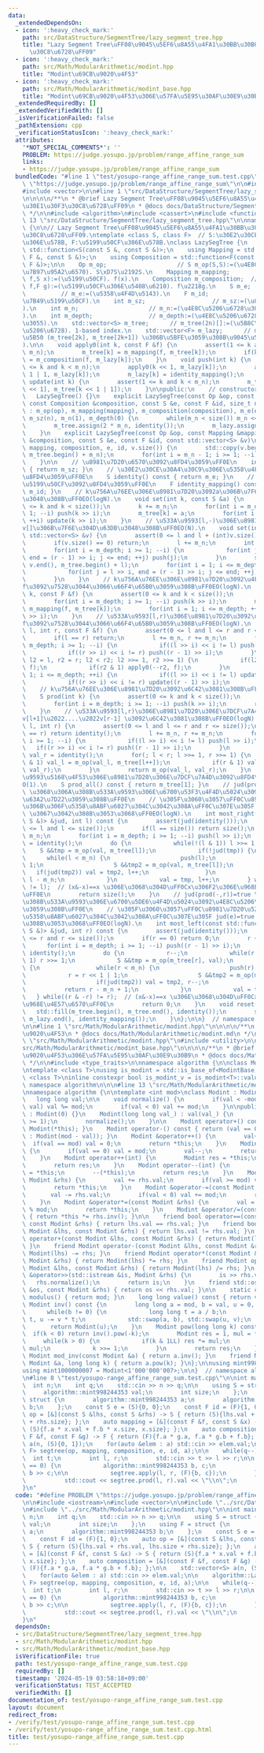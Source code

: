 ```yaml
---
data:
  _extendedDependsOn:
  - icon: ':heavy_check_mark:'
    path: src/DataStructure/SegmentTree/lazy_segment_tree.hpp
    title: "Lazy Segment Tree\uFF08\u9045\u5EF6\u8A55\u4FA1\u30BB\u30B0\u30E1\u30F3\
      \u30C8\u6728\uFF09"
  - icon: ':heavy_check_mark:'
    path: src/Math/ModularArithmetic/modint.hpp
    title: "Modint\u69CB\u9020\u4F53"
  - icon: ':heavy_check_mark:'
    path: src/Math/ModularArithmetic/modint_base.hpp
    title: "Modint\u69CB\u9020\u4F53\u306E\u57FA\u5E95\u30AF\u30E9\u30B9"
  _extendedRequiredBy: []
  _extendedVerifiedWith: []
  _isVerificationFailed: false
  _pathExtension: cpp
  _verificationStatusIcon: ':heavy_check_mark:'
  attributes:
    '*NOT_SPECIAL_COMMENTS*': ''
    PROBLEM: https://judge.yosupo.jp/problem/range_affine_range_sum
    links:
    - https://judge.yosupo.jp/problem/range_affine_range_sum
  bundledCode: "#line 1 \"test/yosupo-range_affine_range_sum.test.cpp\"\n#define PROBLEM\
    \ \"https://judge.yosupo.jp/problem/range_affine_range_sum\"\n\n#include <iostream>\n\
    #include <vector>\n\n#line 1 \"src/DataStructure/SegmentTree/lazy_segment_tree.hpp\"\
    \n\n\n\n/**\n * @brief Lazy Segment Tree\uFF08\u9045\u5EF6\u8A55\u4FA1\u30BB\u30B0\
    \u30E1\u30F3\u30C8\u6728\uFF09\n * @docs docs/DataStructure/SegmentTree/lazy_segment_tree.md\n\
    \ */\n\n#include <algorithm>\n#include <cassert>\n#include <functional>\n#line\
    \ 13 \"src/DataStructure/SegmentTree/lazy_segment_tree.hpp\"\n\nnamespace algorithm\
    \ {\n\n// Lazy Segment Tree\uFF08\u9045\u5EF6\u8A55\u4FA1\u30BB\u30B0\u30E1\u30F3\
    \u30C8\u6728\uFF09.\ntemplate <class S, class F>  // S:\u30E2\u30CE\u30A4\u30C9\
    \u306E\u578B, F:\u5199\u50CF\u306E\u578B.\nclass LazySegTree {\n    using Op =\
    \ std::function<S(const S &, const S &)>;\n    using Mapping = std::function<S(const\
    \ F &, const S &)>;\n    using Composition = std::function<F(const F &, const\
    \ F &)>;\n\n    Op m_op;                    // S m_op(S,S):=(\u4E8C\u9805\u6F14\
    \u7B97\u95A2\u6570). S\xD7S\u2192S.\n    Mapping m_mapping;          // S m_mapping(F\
    \ f,S x):=(\u5199\u50CF). f(x).\n    Composition m_composition;  // F m_composition(F\
    \ f,F g):=(\u5199\u50CF\u306E\u5408\u6210). f\u2218g.\n    S m_e;            \
    \          // m_e:=(\u5358\u4F4D\u5143).\n    F m_id;                     // m_id:=(\u6052\
    \u7B49\u5199\u50CF).\n    int m_sz;                   // m_sz:=(\u8981\u7D20\u6570\
    ).\n    int m_n;                    // m_n:=(\u4E8C\u5206\u6728\u306E\u8449\u6570\
    ).\n    int m_depth;                // m_depth:=(\u4E8C\u5206\u6728\u306E\u6DF1\
    \u3055).\n    std::vector<S> m_tree;      // m_tree(2n)[]:=(\u5B8C\u5168\u4E8C\
    \u5206\u6728). 1-based index.\n    std::vector<F> m_lazy;      // m_lazy(n)[k]:=(m_tree[k]\u306E\
    \u5B50 (m_tree[2k], m_tree[2k+1]) \u306B\u5BFE\u3059\u308B\u9045\u5EF6\u8A55\u4FA1\
    ).\n\n    void apply0(int k, const F &f) {\n        assert(1 <= k and k < 2 *\
    \ m_n);\n        m_tree[k] = m_mapping(f, m_tree[k]);\n        if(k < m_n) m_lazy[k]\
    \ = m_composition(f, m_lazy[k]);\n    }\n    void push(int k) {\n        assert(1\
    \ <= k and k < m_n);\n        apply0(k << 1, m_lazy[k]);\n        apply0(k <<\
    \ 1 | 1, m_lazy[k]);\n        m_lazy[k] = identity_mapping();\n    }\n    void\
    \ update(int k) {\n        assert(1 <= k and k < m_n);\n        m_tree[k] = m_op(m_tree[k\
    \ << 1], m_tree[k << 1 | 1]);\n    }\n\npublic:\n    // constructor. O(N).\n \
    \   LazySegTree() {}\n    explicit LazySegTree(const Op &op, const Mapping &mapping,\
    \ const Composition &composition, const S &e, const F &id, size_t n)\n       \
    \ : m_op(op), m_mapping(mapping), m_composition(composition), m_e(e), m_id(id),\
    \ m_sz(n), m_n(1), m_depth(0) {\n        while(m_n < size()) m_n <<= 1, m_depth++;\n\
    \        m_tree.assign(2 * m_n, identity());\n        m_lazy.assign(m_n, identity_mapping());\n\
    \    }\n    explicit LazySegTree(const Op &op, const Mapping &mapping, const Composition\
    \ &composition, const S &e, const F &id, const std::vector<S> &v)\n        : LazySegTree(op,\
    \ mapping, composition, e, id, v.size()) {\n        std::copy(v.begin(), v.end(),\
    \ m_tree.begin() + m_n);\n        for(int i = m_n - 1; i >= 1; --i) update(i);\n\
    \    }\n\n    // \u8981\u7D20\u6570\u3092\u8FD4\u3059\uFF0E\n    int size() const\
    \ { return m_sz; }\n    // \u30E2\u30CE\u30A4\u30C9\u306E\u5358\u4F4D\u5143\u3092\
    \u8FD4\u3059\uFF0E\n    S identity() const { return m_e; }\n    // \u6052\u7B49\
    \u5199\u50CF\u3092\u8FD4\u3059\uFF0E\n    F identity_mapping() const { return\
    \ m_id; }\n    // k\u756A\u76EE\u306E\u8981\u7D20\u3092a\u306B\u7F6E\u304D\u63DB\
    \u3048\u308B\uFF0EO(logN).\n    void set(int k, const S &a) {\n        assert(0\
    \ <= k and k < size());\n        k += m_n;\n        for(int i = m_depth; i >=\
    \ 1; --i) push(k >> i);\n        m_tree[k] = a;\n        for(int i = 1; i <= m_depth;\
    \ ++i) update(k >> i);\n    }\n    // \u533A\u9593[l,-)\u306E\u8981\u7D20\u3092\
    v[]\u306B\u7F6E\u304D\u63DB\u3048\u308B\uFF0EO(N).\n    void set(int l, const\
    \ std::vector<S> &v) {\n        assert(0 <= l and l + (int)v.size() <= size());\n\
    \        if(v.size() == 0) return;\n        l += m_n;\n        int r = l + (int)v.size();\n\
    \        for(int i = m_depth; i >= 1; --i) {\n            for(int j = l >> i,\
    \ end = (r - 1) >> i; j <= end; ++j) push(j);\n        }\n        std::copy(v.begin(),\
    \ v.end(), m_tree.begin() + l);\n        for(int i = 1; i <= m_depth; ++i) {\n\
    \            for(int j = l >> i, end = (r - 1) >> i; j <= end; ++j) update(j);\n\
    \        }\n    }\n    // k\u756A\u76EE\u306E\u8981\u7D20\u3092\u4F5C\u7528\u7D20\
    f\u3092\u7528\u3044\u3066\u66F4\u65B0\u3059\u308B\uFF0EO(logN).\n    void apply(int\
    \ k, const F &f) {\n        assert(0 <= k and k < size());\n        k += m_n;\n\
    \        for(int i = m_depth; i >= 1; --i) push(k >> i);\n        m_tree[k] =\
    \ m_mapping(f, m_tree[k]);\n        for(int i = 1; i <= m_depth; ++i) update(k\
    \ >> i);\n    }\n    // \u533A\u9593[l,r)\u306E\u8981\u7D20\u3092\u4F5C\u7528\u7D20\
    f\u3092\u7528\u3044\u3066\u66F4\u65B0\u3059\u308B\uFF0EO(logN).\n    void apply(int\
    \ l, int r, const F &f) {\n        assert(0 <= l and l <= r and r <= size());\n\
    \        if(l == r) return;\n        l += m_n, r += m_n;\n        for(int i =\
    \ m_depth; i >= 1; --i) {\n            if((l >> i) << i != l) push(l >> i);\n\
    \            if((r >> i) << i != r) push((r - 1) >> i);\n        }\n        for(int\
    \ l2 = l, r2 = r; l2 < r2; l2 >>= 1, r2 >>= 1) {\n            if(l2 & 1) apply0(l2++,\
    \ f);\n            if(r2 & 1) apply0(--r2, f);\n        }\n        for(int i =\
    \ 1; i <= m_depth; ++i) {\n            if((l >> i) << i != l) update(l >> i);\n\
    \            if((r >> i) << i != r) update((r - 1) >> i);\n        }\n    }\n\
    \    // k\u756A\u76EE\u306E\u8981\u7D20\u3092\u6C42\u3081\u308B\uFF0EO(logN).\n\
    \    S prod(int k) {\n        assert(0 <= k and k < size());\n        k += m_n;\n\
    \        for(int i = m_depth; i >= 1; --i) push(k >> i);\n        return m_tree[k];\n\
    \    }\n    // \u533A\u9593[l,r)\u306E\u8981\u7D20\u306E\u7DCF\u7A4D v[l]\u2022\
    v[l+1]\u2022....\u2022v[r-1] \u3092\u6C42\u3081\u308B\uFF0EO(logN).\n    S prod(int\
    \ l, int r) {\n        assert(0 <= l and l <= r and r <= size());\n        if(l\
    \ == r) return identity();\n        l += m_n, r += m_n;\n        for(int i = m_depth;\
    \ i >= 1; --i) {\n            if((l >> i) << i != l) push(l >> i);\n         \
    \   if((r >> i) << i != r) push((r - 1) >> i);\n        }\n        S val_l = identity(),\
    \ val_r = identity();\n        for(; l < r; l >>= 1, r >>= 1) {\n            if(l\
    \ & 1) val_l = m_op(val_l, m_tree[l++]);\n            if(r & 1) val_r = m_op(m_tree[--r],\
    \ val_r);\n        }\n        return m_op(val_l, val_r);\n    }\n    // \u533A\
    \u9593\u5168\u4F53\u306E\u8981\u7D20\u306E\u7DCF\u7A4D\u3092\u8FD4\u3059\uFF0E\
    O(1).\n    S prod_all() const { return m_tree[1]; }\n    // jud(prod(l,-))=true\
    \ \u3068\u306A\u308B\u533A\u9593\u306E\u6700\u53F3\u4F4D\u5024\u3092\u4E8C\u5206\
    \u63A2\u7D22\u3059\u308B\uFF0E\n    // \u305F\u3060\u3057\uFF0C\u8981\u7D20\u5217\
    \u306B\u306F\u5358\u8ABF\u6027\u304C\u3042\u308A\uFF0C\u307E\u305F jud(e)=true\
    \ \u3067\u3042\u308B\u3053\u3068\uFF0EO(logN).\n    int most_right(const std::function<bool(const\
    \ S &)> &jud, int l) const {\n        assert(jud(identity()));\n        assert(0\
    \ <= l and l <= size());\n        if(l == size()) return size();\n        l +=\
    \ m_n;\n        for(int i = m_depth; i >= 1; --i) push(l >> i);\n        S val\
    \ = identity();\n        do {\n            while(!(l & 1)) l >>= 1;\n        \
    \    S &&tmp = m_op(val, m_tree[l]);\n            if(!jud(tmp)) {\n          \
    \      while(l < m_n) {\n                    push(l);\n                    l <<=\
    \ 1;\n                    S &&tmp2 = m_op(val, m_tree[l]);\n                 \
    \   if(jud(tmp2)) val = tmp2, l++;\n                }\n                return\
    \ l - m_n;\n            }\n            val = tmp, l++;\n        } while((l & -l)\
    \ != l);  // (x&-x)==x \u306E\u3068\u304D\uFF0Cx\u306F2\u306E\u968E\u4E57\u6570\
    \uFF0E\n        return size();\n    }\n    // jud(prod(-,r))=true \u3068\u306A\
    \u308B\u533A\u9593\u306E\u6700\u5DE6\u4F4D\u5024\u3092\u4E8C\u5206\u63A2\u7D22\
    \u3059\u308B\uFF0E\n    // \u305F\u3060\u3057\uFF0C\u8981\u7D20\u5217\u306B\u306F\
    \u5358\u8ABF\u6027\u304C\u3042\u308A\uFF0C\u307E\u305F jud(e)=true \u3067\u3042\
    \u308B\u3053\u3068\uFF0EO(logN).\n    int most_left(const std::function<bool(const\
    \ S &)> &jud, int r) const {\n        assert(jud(identity()));\n        assert(0\
    \ <= r and r <= size());\n        if(r == 0) return 0;\n        r += m_n;\n  \
    \      for(int i = m_depth; i >= 1; --i) push((r - 1) >> i);\n        S val =\
    \ identity();\n        do {\n            r--;\n            while(r > 1 and r &\
    \ 1) r >>= 1;\n            S &&tmp = m_op(m_tree[r], val);\n            if(!jud(tmp))\
    \ {\n                while(r < m_n) {\n                    push(r);\n        \
    \            r = r << 1 | 1;\n                    S &&tmp2 = m_op(m_tree[r], val);\n\
    \                    if(jud(tmp2)) val = tmp2, r--;\n                }\n     \
    \           return r - m_n + 1;\n            }\n            val = tmp;\n     \
    \   } while((r & -r) != r);  // (x&-x)==x \u306E\u3068\u304D\uFF0Cx\u306F2\u306E\
    \u968E\u4E57\u6570\uFF0E\n        return 0;\n    }\n    void reset() {\n     \
    \   std::fill(m_tree.begin(), m_tree.end(), identity());\n        std::fill(m_lazy.begin(),\
    \ m_lazy.end(), identity_mapping());\n    }\n};\n\n}  // namespace algorithm\n\
    \n\n#line 1 \"src/Math/ModularArithmetic/modint.hpp\"\n\n\n\n/**\n * @brief Modint\u69CB\
    \u9020\u4F53\n * @docs docs/Math/ModularArithmetic/modint.md\n */\n\n#line 10\
    \ \"src/Math/ModularArithmetic/modint.hpp\"\n#include <utility>\n\n#line 1 \"\
    src/Math/ModularArithmetic/modint_base.hpp\"\n\n\n\n/**\n * @brief Modint\u69CB\
    \u9020\u4F53\u306E\u57FA\u5E95\u30AF\u30E9\u30B9\n * @docs docs/Math/ModularArithmetic/modint_base.md\n\
    \ */\n\n#include <type_traits>\n\nnamespace algorithm {\n\nclass ModintBase {};\n\
    \ntemplate <class T>\nusing is_modint = std::is_base_of<ModintBase, T>;\n\ntemplate\
    \ <class T>\ninline constexpr bool is_modint_v = is_modint<T>::value;\n\n}  //\
    \ namespace algorithm\n\n\n#line 13 \"src/Math/ModularArithmetic/modint.hpp\"\n\
    \nnamespace algorithm {\n\ntemplate <int mod>\nclass Modint : ModintBase {\n \
    \   long long val;\n\n    void normalize() {\n        if(val < -mod or mod <=\
    \ val) val %= mod;\n        if(val < 0) val += mod;\n    }\n\npublic:\n    Modint()\
    \ : Modint(0) {}\n    Modint(long long val_) : val(val_) {\n        static_assert(mod\
    \ >= 1);\n        normalize();\n    }\n\n    Modint operator+() const { return\
    \ Modint(*this); }\n    Modint operator-() const { return (val == 0 ? Modint(*this)\
    \ : Modint(mod - val)); }\n    Modint &operator++() {\n        val++;\n      \
    \  if(val == mod) val = 0;\n        return *this;\n    }\n    Modint &operator--()\
    \ {\n        if(val == 0) val = mod;\n        val--;\n        return *this;\n\
    \    }\n    Modint operator++(int) {\n        Modint res = *this;\n        ++(*this);\n\
    \        return res;\n    }\n    Modint operator--(int) {\n        Modint res\
    \ = *this;\n        --(*this);\n        return res;\n    }\n    Modint &operator+=(const\
    \ Modint &rhs) {\n        val += rhs.val;\n        if(val >= mod) val -= mod;\n\
    \        return *this;\n    }\n    Modint &operator-=(const Modint &rhs) {\n \
    \       val -= rhs.val;\n        if(val < 0) val += mod;\n        return *this;\n\
    \    }\n    Modint &operator*=(const Modint &rhs) {\n        val = val * rhs.val\
    \ % mod;\n        return *this;\n    }\n    Modint &operator/=(const Modint &rhs)\
    \ { return *this *= rhs.inv(); }\n\n    friend bool operator==(const Modint &lhs,\
    \ const Modint &rhs) { return lhs.val == rhs.val; }\n    friend bool operator!=(const\
    \ Modint &lhs, const Modint &rhs) { return lhs.val != rhs.val; }\n    friend Modint\
    \ operator+(const Modint &lhs, const Modint &rhs) { return Modint(lhs) += rhs;\
    \ }\n    friend Modint operator-(const Modint &lhs, const Modint &rhs) { return\
    \ Modint(lhs) -= rhs; }\n    friend Modint operator*(const Modint &lhs, const\
    \ Modint &rhs) { return Modint(lhs) *= rhs; }\n    friend Modint operator/(const\
    \ Modint &lhs, const Modint &rhs) { return Modint(lhs) /= rhs; }\n    friend std::istream\
    \ &operator>>(std::istream &is, Modint &rhs) {\n        is >> rhs.val;\n     \
    \   rhs.normalize();\n        return is;\n    }\n    friend std::ostream &operator<<(std::ostream\
    \ &os, const Modint &rhs) { return os << rhs.val; }\n\n    static constexpr int\
    \ modulus() { return mod; }\n    long long value() const { return val; }\n   \
    \ Modint inv() const {\n        long long a = mod, b = val, u = 0, v = 1;\n  \
    \      while(b != 0) {\n            long long t = a / b;\n            a -= b *\
    \ t, u -= v * t;\n            std::swap(a, b), std::swap(u, v);\n        }\n \
    \       return Modint(u);\n    }\n    Modint pow(long long k) const {\n      \
    \  if(k < 0) return inv().pow(-k);\n        Modint res = 1, mul = *this;\n   \
    \     while(k > 0) {\n            if(k & 1LL) res *= mul;\n            mul *=\
    \ mul;\n            k >>= 1;\n        }\n        return res;\n    }\n\n    friend\
    \ Modint mod_inv(const Modint &a) { return a.inv(); }\n    friend Modint mod_pow(const\
    \ Modint &a, long long k) { return a.pow(k); }\n};\n\nusing mint998244353 = Modint<998'244'353>;\n\
    using mint1000000007 = Modint<1'000'000'007>;\n\n}  // namespace algorithm\n\n\
    \n#line 8 \"test/yosupo-range_affine_range_sum.test.cpp\"\n\nint main() {\n  \
    \  int n;\n    int q;\n    std::cin >> n >> q;\n\n    using S = struct {\n   \
    \     algorithm::mint998244353 val;\n        int size;\n    };\n    using F =\
    \ struct {\n        algorithm::mint998244353 a;\n        algorithm::mint998244353\
    \ b;\n    };\n    const S e = (S){0, 0};\n    const F id = (F){1, 0};\n    auto\
    \ op = [&](const S &lhs, const S &rhs) -> S { return (S){lhs.val + rhs.val, lhs.size\
    \ + rhs.size}; };\n    auto mapping = [&](const F &f, const S &x) -> S { return\
    \ (S){f.a * x.val + f.b * x.size, x.size}; };\n    auto composition = [&](const\
    \ F &f, const F &g) -> F { return (F){f.a * g.a, f.a * g.b + f.b}; };\n\n    std::vector<S>\
    \ a(n, (S){0, 1});\n    for(auto &elem : a) std::cin >> elem.val;\n\n    algorithm::LazySegTree<S,\
    \ F> segtree(op, mapping, composition, e, id, a);\n\n    while(q--) {\n      \
    \  int t;\n        int l, r;\n        std::cin >> t >> l >> r;\n\n        if(t\
    \ == 0) {\n            algorithm::mint998244353 b, c;\n            std::cin >>\
    \ b >> c;\n\n            segtree.apply(l, r, (F){b, c});\n        } else {\n \
    \           std::cout << segtree.prod(l, r).val << \"\\n\";\n        }\n    }\n\
    }\n"
  code: "#define PROBLEM \"https://judge.yosupo.jp/problem/range_affine_range_sum\"\
    \n\n#include <iostream>\n#include <vector>\n\n#include \"../src/DataStructure/SegmentTree/lazy_segment_tree.hpp\"\
    \n#include \"../src/Math/ModularArithmetic/modint.hpp\"\n\nint main() {\n    int\
    \ n;\n    int q;\n    std::cin >> n >> q;\n\n    using S = struct {\n        algorithm::mint998244353\
    \ val;\n        int size;\n    };\n    using F = struct {\n        algorithm::mint998244353\
    \ a;\n        algorithm::mint998244353 b;\n    };\n    const S e = (S){0, 0};\n\
    \    const F id = (F){1, 0};\n    auto op = [&](const S &lhs, const S &rhs) ->\
    \ S { return (S){lhs.val + rhs.val, lhs.size + rhs.size}; };\n    auto mapping\
    \ = [&](const F &f, const S &x) -> S { return (S){f.a * x.val + f.b * x.size,\
    \ x.size}; };\n    auto composition = [&](const F &f, const F &g) -> F { return\
    \ (F){f.a * g.a, f.a * g.b + f.b}; };\n\n    std::vector<S> a(n, (S){0, 1});\n\
    \    for(auto &elem : a) std::cin >> elem.val;\n\n    algorithm::LazySegTree<S,\
    \ F> segtree(op, mapping, composition, e, id, a);\n\n    while(q--) {\n      \
    \  int t;\n        int l, r;\n        std::cin >> t >> l >> r;\n\n        if(t\
    \ == 0) {\n            algorithm::mint998244353 b, c;\n            std::cin >>\
    \ b >> c;\n\n            segtree.apply(l, r, (F){b, c});\n        } else {\n \
    \           std::cout << segtree.prod(l, r).val << \"\\n\";\n        }\n    }\n\
    }\n"
  dependsOn:
  - src/DataStructure/SegmentTree/lazy_segment_tree.hpp
  - src/Math/ModularArithmetic/modint.hpp
  - src/Math/ModularArithmetic/modint_base.hpp
  isVerificationFile: true
  path: test/yosupo-range_affine_range_sum.test.cpp
  requiredBy: []
  timestamp: '2024-05-19 03:58:18+09:00'
  verificationStatus: TEST_ACCEPTED
  verifiedWith: []
documentation_of: test/yosupo-range_affine_range_sum.test.cpp
layout: document
redirect_from:
- /verify/test/yosupo-range_affine_range_sum.test.cpp
- /verify/test/yosupo-range_affine_range_sum.test.cpp.html
title: test/yosupo-range_affine_range_sum.test.cpp
---
```

